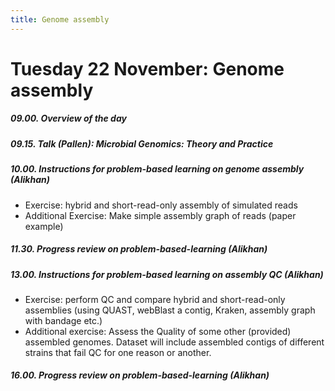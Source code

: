 ```yaml
---
title: Genome assembly
---
```


# Tuesday 22 November: Genome assembly

##### 09.00. Overview of the day

##### 09.15. Talk (Pallen):  *Microbial Genomics: Theory and Practice*

##### 10.00. Instructions for problem-based learning on genome assembly (Alikhan)

- Exercise: hybrid and short-read-only assembly of simulated reads
- Additional Exercise: Make simple assembly graph of reads (paper example)

##### 11.30. Progress review on problem-based-learning (Alikhan)

##### 13.00. Instructions for problem-based learning on assembly QC (Alikhan)

- Exercise: perform QC and compare hybrid and short-read-only assemblies (using QUAST, webBlast a contig, Kraken, assembly graph with bandage etc.)
- Additional exercise: Assess the Quality of some other (provided) assembled genomes. Dataset will include assembled contigs of different strains that fail QC for one reason or another.

##### 16.00. Progress review on problem-based-learning (Alikhan)

